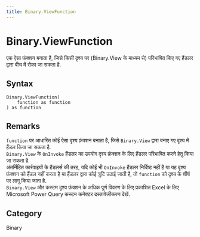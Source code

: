 ```yaml
---
title: Binary.ViewFunction
---
```


# Binary.ViewFunction


एक ऐसा फ़ंक्शन बनाता है, जिसे किसी दृश्य पर (Binary.View के माध्यम से) परिभाषित किए गए हैंडलर द्वारा बीच में रोका जा सकता है.


## Syntax

```powerquery
Binary.ViewFunction(
    function as function
) as function
```


## Remarks

<code>function</code> पर आधारित कोई ऐसा दृश्य फ़ंक्शन बनाता है, जिसे <code>Binary.View</code> द्वारा बनाए गए दृश्य में हैंडल किया जा सकता है.<br /> <code>Binary.View</code> के <code>OnInvoke</code> हैंडलर का उपयोग दृश्य फ़ंक्शन के लिए हैंडलर परिभाषित करने हेतु किया जा सकता है.<br />अंतर्निहित कार्रवाइयों के हैंडलर्स की तरह, यदि कोई भी <code>OnInvoke</code> हैंडलर निर्दिष्ट नहीं है या यह दृश्य फ़ंक्शन को हैंडल नहीं करता है या हैंडलर द्वारा कोई त्रुटि उठाई जाती है, तो <code>function</code> को दृश्य के शीर्ष पर लागू किया जाता है.<br /> <code>Binary.View</code> और कस्टम दृश्य फ़ंक्शन के अधिक पूर्ण विवरण के लिए प्रकाशित Excel के लिए Microsoft Power Query कस्टम कनेक्टर दस्तावेज़ीकरण देखें.<br />



## Category
Binary
